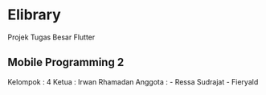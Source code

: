 # Elibrary

Projek Tugas Besar Flutter

## Mobile Programming 2
Kelompok  : 4
Ketua     : Irwan Rhamadan
Anggota   : - Ressa Sudrajat
            - Fieryald
